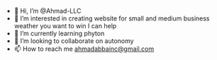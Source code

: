 - 👋 Hi, I’m @Ahmad-LLC
- 👀 I’m interested in creating website for small and medium business weather you want to win I can help
- 🌱 I’m currently learning phyton
- 💞️ I’m looking to collaborate on autonomy
- 📫 How to reach me ahmadabbainc@gmail.com

<!---
Ahmad-LLC/Ahmad-LLC is a ✨ special ✨ repository because its `README.md` (this file) appears on your GitHub profile.
You can click the Preview link to take a look at your changes.
--->
